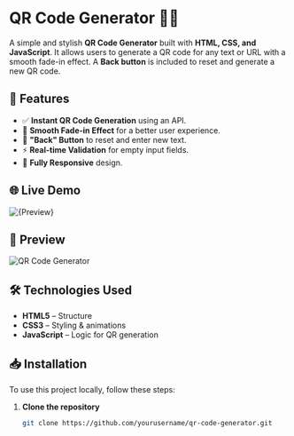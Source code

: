 # QR Code Generator 🔗📱

A simple and stylish **QR Code Generator** built with **HTML, CSS, and JavaScript**. It allows users to generate a QR code for any text or URL with a smooth fade-in effect. A **Back button** is included to reset and generate a new QR code.

## 🚀 Features
- ✅ **Instant QR Code Generation** using an API.
- 🎨 **Smooth Fade-in Effect** for a better user experience.
- 🔄 **"Back" Button** to reset and enter new text.
- ⚡ **Real-time Validation** for empty input fields.
- 📱 **Fully Responsive** design.

## 🌐 Live Demo
![{Preview}](https://github.com/user-attachments/assets/82302c8e-afd3-466d-8b46-8544d8832a41)

## 📸 Preview
![QR Code Generator](https://via.placeholder.com/600x300?text=QR+Code+Generator+Preview)

## 🛠️ Technologies Used
- **HTML5** – Structure  
- **CSS3** – Styling & animations  
- **JavaScript** – Logic for QR generation  

## 📥 Installation
To use this project locally, follow these steps:

1. **Clone the repository**
   ```sh
   git clone https://github.com/yourusername/qr-code-generator.git
